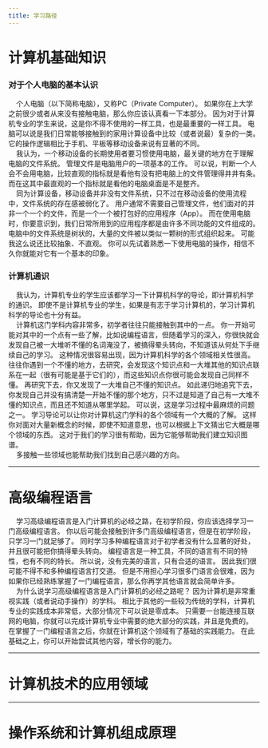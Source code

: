 ```yaml
---
title: 学习路径
---
```


# 计算机基础知识

### 对于个人电脑的基本认识
&nbsp;&nbsp;&nbsp;&nbsp;个人电脑（以下简称电脑），又称PC（Private Computer）。
如果你在上大学之前很少或者从来没有接触电脑，那么你应该认真看一下本部分。
因为对于计算机专业的学生来说，这是你不得不使用的一样工具，也是最重要的一样工具。
电脑可以说是我们日常能够接触到的家用计算设备中比较（或者说最）复杂的一类。
它的操作逻辑相比于手机、平板等移动设备来说有显著的不同。  
&nbsp;&nbsp;&nbsp;&nbsp;我认为，一个移动设备的长期使用者要习惯使用电脑，最关键的地方在于理解电脑的文件系统。
管理文件是电脑用户的一项基本的工作。
可以说，判断一个人会不会用电脑，比较直观的指标就是看他有没有把电脑上的文件管理得井井有条。
而在这其中最直观的一个指标就是看他的电脑桌面是不是整齐。  
&nbsp;&nbsp;&nbsp;&nbsp;同为计算设备，移动设备并非没有文件系统，只不过在移动设备的使用流程中，文件系统的存在感被弱化了。
用户通常不需要自己管理文件，他们面对的并非一个一个的文件，而是一个一个被打包好的应用程序（App）。
而在使用电脑时，你要意识到，我们日常所用到的应用程序都是由许多不同功能的文件组成的。
电脑中的文件系统是树状的，大量的文件被以类似一颗树的形式组织起来。
可能我这么说还比较抽象、不直观。
你可以先试着熟悉一下使用电脑的操作，相信不久你就能对它有一个基本的印象。    

### 计算机通识
&nbsp;&nbsp;&nbsp;&nbsp;我认为，计算机专业的学生应该都学习一下计算机科学的导论，即计算机科学的通识。
即使不是计算机专业的学生，如果是有志于学习计算机的，学习计算机科学的导论也十分有益。  
&nbsp;&nbsp;&nbsp;&nbsp;计算机这门学科内容非常多，初学者往往只能接触到其中的一点。
你一开始可能对其中的一个点有一些了解，比如说编程语言，但随着学习的深入，你很快就会发现自己被一大堆听不懂的名词淹没了，被搞得晕头转向，不知道该从何处下手继续自己的学习。
这种情况很容易出现，因为计算机科学的各个领域相关性很高。
往往你遇到一个不懂的地方，去研究，会发现这个知识点和一大堆其他的知识点联系在一起（很有可能是基于它们的），而这些知识点你很可能会发现自己同样不懂。
再研究下去，你又发现了一大堆自己不懂的知识点。
如此递归地追究下去，你发现自己并没有搞清楚一开始不懂的那个地方，只不过是知道了自己有一大堆不懂的知识点，而且还不知道从哪里学起。
可以说，这是学习过程中最麻烦的问题之一。
学习导论可以让你对计算机这门学科的各个领域有一个大概的了解。
这样你对面对大量新概念的时候，即使不知道意思，也可以根据上下文猜出它大概是哪个领域的东西。
这对于我们的学习很有帮助，因为它能够帮助我们建立知识图谱。  
&nbsp;&nbsp;&nbsp;&nbsp;多接触一些领域也能帮助我们找到自己感兴趣的方向。

---

# 高级编程语言
&nbsp;&nbsp;&nbsp;&nbsp;学习高级编程语言是入门计算机的必经之路，在初学阶段，你应该选择学习一门高级编程语言。
你以后可能会接触到许多门高级编程语言，但是在初学阶段，只学习一门就足够了。
同时学习多种编程语言对于初学者没有什么显著的好处，并且很可能把你搞得晕头转向。
编程语言是一种工具，不同的语言有不同的特性，也有不同的特长。
所以说，没有完美的语言，只有合适的语言。
因此我们很可能不得不和多种编程语言打交道。
但是不用担心学习很多门语言会很难，因为如果你已经熟练掌握了一门编程语言，那么你再学其他语言就会简单许多。  
&nbsp;&nbsp;&nbsp;&nbsp;为什么说学习高级编程语言是入门计算机的必经之路呢？
因为计算机是非常重视实践（或者说动手操作）的学科。
相比于其他的一些较为传统的学科，计算机专业的实践成本非常低，大部分情况下可以说是零成本。
只需要一台能连接互联网的电脑，你就可以完成计算机专业中需要的绝大部分的实践，并且是免费的。
在掌握了一门编程语言之后，你就在计算机这个领域有了基础的实践能力。
在此基础之上，你可以开始尝试其他内容，增长你的能力。

---

# 计算机技术的应用领域

---

# 操作系统和计算机组成原理